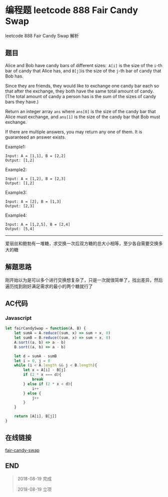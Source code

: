 # 编程题 leetcode 888 Fair Candy Swap

leetcode 888 Fair Candy Swap 解析

## 题目

Alice and Bob have candy bars of different sizes:` A[i]` is the size of the `i`-th bar of candy that Alice has, and `B[j]`is the size of the `j`-th bar of candy that Bob has.

Since they are friends, they would like to exchange one candy bar each so that after the exchange, they both have the same total amount of candy.  (The total amount of candy a person has is the sum of the sizes of candy bars they have.)

Return an integer array `ans` where `ans[0]` is the size of the candy bar that Alice must exchange, and `ans[1]` is the size of the candy bar that Bob must exchange.

If there are multiple answers, you may return any one of them.  It is guaranteed an answer exists.

Example1:
```
Input: A = [1,1], B = [2,2]
Output: [1,2]
```

Example2:
```
Input: A = [1,2], B = [2,3]
Output: [1,2]
```

Example3:
```
Input: A = [2], B = [1,3]
Output: [2,3]
```

Example4:
```
Input: A = [1,2,5], B = [2,4]
Output: [5,4]
```

----

爱丽丝和鲍勃有一堆糖，求交换一次后双方糖的总大小相等，至少各自需要交换多大的糖

## 解题思路

刚开始以为是可以多个进行交换想复杂了，只是一次就很简单了，找出差异，然后遍历找到刚好满足需求的最小的两个糖就行了

## AC代码

### Javascript

``` javascript
let fairCandySwap = function(A, B) {
    let sumA = A.reduce((sum, x) => sum + x, 0)
    let sumB = B.reduce((sum, x) => sum + x, 0)
    A.sort((a, b) => a - b)
    B.sort((a, b) => a - b)

    let d = sumA - sumB
    let i = 0, j = 0
    while (i < A.length && j < B.length){
        let x = A[i] - B[j]
        if (2 * x === d){
            break
        } else if (2 * x < d){
            i++
        } else {
            j++
        }
    }

    return [A[i], B[j]]
}
```
## 在线链接

[fair-candy-swap](https://leetcode.com/problems/fair-candy-swap)

## END

>   2018-08-19  完成
> 
>   2018-08-19  立项
